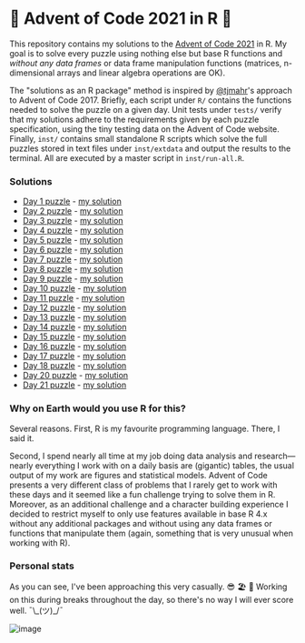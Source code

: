 # 🎄 Advent of Code 2021 in R 🎄

This repository contains my solutions to the [Advent of Code 2021](https://adventofcode.com/2021) in R. My goal is to solve every puzzle using nothing else but base R functions and _without any data frames_ or data frame manipulation functions (matrices, n-dimensional arrays and linear algebra operations are OK).

The "solutions as an R package" method is inspired by [\@tjmahr](https://github.com/tjmahr/adventofcode17)'s approach to Advent of Code 2017. Briefly, each script under `R/` contains the functions needed to solve the puzzle on a given day. Unit tests under `tests/` verify that my solutions adhere to the requirements given by each puzzle specification, using the tiny testing data on the Advent of Code website. Finally, `inst/` contains small standalone R scripts which solve the full puzzles stored in text files under `inst/extdata` and output the results to the terminal. All are executed by a master script in `inst/run-all.R`.

### Solutions

- [Day 1 puzzle](https://adventofcode.com/2021/day/1) - [my solution](R/day-01.R)
- [Day 2 puzzle](https://adventofcode.com/2021/day/2) - [my solution](R/day-02.R)
- [Day 3 puzzle](https://adventofcode.com/2021/day/3) - [my solution](R/day-03.R)
- [Day 4 puzzle](https://adventofcode.com/2021/day/4) - [my solution](R/day-04.R)
- [Day 5 puzzle](https://adventofcode.com/2021/day/5) - [my solution](R/day-05.R)
- [Day 6 puzzle](https://adventofcode.com/2021/day/6) - [my solution](R/day-06.R)
- [Day 7 puzzle](https://adventofcode.com/2021/day/7) - [my solution](R/day-07.R)
- [Day 8 puzzle](https://adventofcode.com/2021/day/8) - [my solution](R/day-08.R)
- [Day 9 puzzle](https://adventofcode.com/2021/day/9) - [my solution](R/day-09.R)
- [Day 10 puzzle](https://adventofcode.com/2021/day/10) - [my solution](R/day-10.R)
- [Day 11 puzzle](https://adventofcode.com/2021/day/11) - [my solution](R/day-11.R)
- [Day 12 puzzle](https://adventofcode.com/2021/day/12) - [my solution](R/day-12.R)
- [Day 13 puzzle](https://adventofcode.com/2021/day/13) - [my solution](R/day-13.R)
- [Day 14 puzzle](https://adventofcode.com/2021/day/14) - [my solution](R/day-14.R)
- [Day 15 puzzle](https://adventofcode.com/2021/day/15) - [my solution](R/day-15.R)
- [Day 16 puzzle](https://adventofcode.com/2021/day/16) - [my solution](R/day-16.R)
- [Day 17 puzzle](https://adventofcode.com/2021/day/17) - [my solution](R/day-17.R)
- [Day 18 puzzle](https://adventofcode.com/2021/day/18) - [my solution](R/day-18.R)
- [Day 20 puzzle](https://adventofcode.com/2021/day/20) - [my solution](R/day-20.R)
- [Day 21 puzzle](https://adventofcode.com/2021/day/21) - [my solution](R/day-21.R)

### Why on Earth would you use R for this?

Several reasons. First, R is my favourite programming language. There, I said it.

Second, I spend nearly all time at my job doing data analysis and research&mdash;nearly everything I work with on a daily basis are (gigantic) tables, the usual output of my work are figures and statistical models. Advent of Code presents a very different class of problems that I rarely get to work with these days and it seemed like a fun challenge trying to solve them in R. Moreover, as an additional challenge and a character building experience I decided to restrict myself to only use features available in base R 4.x without any additional packages and without using any data frames or functions that manipulate them (again, something that is very unusual when working with R).

### Personal stats

As you can see, I've been approaching this very casually. 😎 🏖 🍹 Working on this during breaks throughout the day, so there's no way I will ever score well. ¯\\\_(ツ)\_/¯ 

![image](https://user-images.githubusercontent.com/16516593/147349466-c422d187-2470-42e1-9e77-17bedf859867.png)
